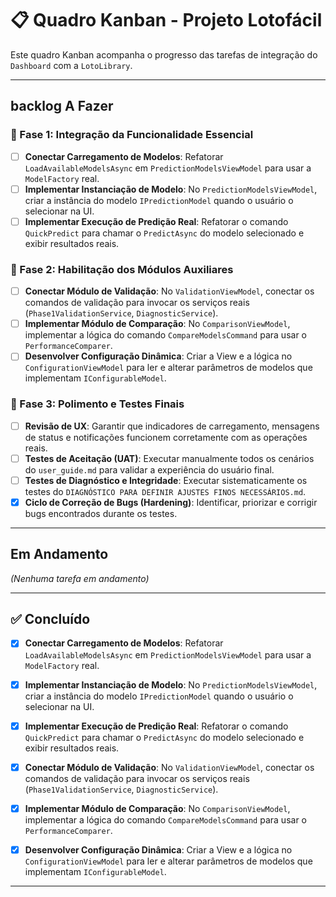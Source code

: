 # 📋 Quadro Kanban - Projeto Lotofácil

Este quadro Kanban acompanha o progresso das tarefas de integração do `Dashboard` com a `LotoLibrary`.

---

##  backlog A Fazer

### 🚀 Fase 1: Integração da Funcionalidade Essencial

- [ ] **Conectar Carregamento de Modelos**: Refatorar `LoadAvailableModelsAsync` em `PredictionModelsViewModel` para usar a `ModelFactory` real.
- [ ] **Implementar Instanciação de Modelo**: No `PredictionModelsViewModel`, criar a instância do modelo `IPredictionModel` quando o usuário o selecionar na UI.
- [ ] **Implementar Execução de Predição Real**: Refatorar o comando `QuickPredict` para chamar o `PredictAsync` do modelo selecionado e exibir resultados reais.

### 🚀 Fase 2: Habilitação dos Módulos Auxiliares

- [ ] **Conectar Módulo de Validação**: No `ValidationViewModel`, conectar os comandos de validação para invocar os serviços reais (`Phase1ValidationService`, `DiagnosticService`).
- [ ] **Implementar Módulo de Comparação**: No `ComparisonViewModel`, implementar a lógica do comando `CompareModelsCommand` para usar o `PerformanceComparer`.
- [ ] **Desenvolver Configuração Dinâmica**: Criar a View e a lógica no `ConfigurationViewModel` para ler e alterar parâmetros de modelos que implementam `IConfigurableModel`.

### 🚀 Fase 3: Polimento e Testes Finais

- [ ] **Revisão de UX**: Garantir que indicadores de carregamento, mensagens de status e notificações funcionem corretamente com as operações reais.
- [ ] **Testes de Aceitação (UAT)**: Executar manualmente todos os cenários do `user_guide.md` para validar a experiência do usuário final.
- [ ] **Testes de Diagnóstico e Integridade**: Executar sistematicamente os testes do `DIAGNÓSTICO PARA DEFINIR AJUSTES FINOS NECESSÁRIOS.md`.
- [x] **Ciclo de Correção de Bugs (Hardening)**: Identificar, priorizar e corrigir bugs encontrados durante os testes.

---

##  Em Andamento

*(Nenhuma tarefa em andamento)*

---

## ✅ Concluído

 - [x] **Conectar Carregamento de Modelos**: Refatorar `LoadAvailableModelsAsync` em `PredictionModelsViewModel` para usar a `ModelFactory` real.
 - [x] **Implementar Instanciação de Modelo**: No `PredictionModelsViewModel`, criar a instância do modelo `IPredictionModel` quando o usuário o selecionar na UI.
 - [x] **Implementar Execução de Predição Real**: Refatorar o comando `QuickPredict` para chamar o `PredictAsync` do modelo selecionado e exibir resultados reais.
 - [x] **Conectar Módulo de Validação**: No `ValidationViewModel`, conectar os comandos de validação para invocar os serviços reais (`Phase1ValidationService`, `DiagnosticService`).
 - [x] **Implementar Módulo de Comparação**: No `ComparisonViewModel`, implementar a lógica do comando `CompareModelsCommand` para usar o `PerformanceComparer`.
 - [x] **Desenvolver Configuração Dinâmica**: Criar a View e a lógica no `ConfigurationViewModel` para ler e alterar parâmetros de modelos que implementam `IConfigurableModel`.



---